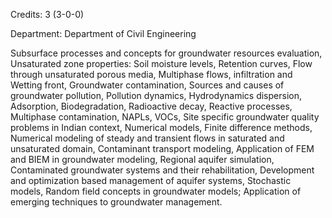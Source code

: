 Credits: 3 (3-0-0)

Department: Department of Civil Engineering

Subsurface processes and concepts for groundwater resources evaluation, Unsaturated zone properties: Soil moisture levels, Retention curves, Flow through unsaturated porous media, Multiphase flows, infiltration and Wetting front, Groundwater contamination, Sources and causes of groundwater pollution, Pollution dynamics, Hydrodynamics dispersion, Adsorption, Biodegradation, Radioactive decay, Reactive processes, Multiphase contamination, NAPLs, VOCs, Site specific groundwater quality problems in Indian context, Numerical models, Finite difference methods, Numerical modeling of steady and transient flows in saturated and unsaturated domain, Contaminant transport modeling, Application of FEM and BIEM in groundwater modeling, Regional aquifer simulation, Contaminated groundwater systems and their rehabilitation, Development and optimization based management of aquifer systems, Stochastic models, Random field concepts in groundwater models; Application of emerging techniques to groundwater management.